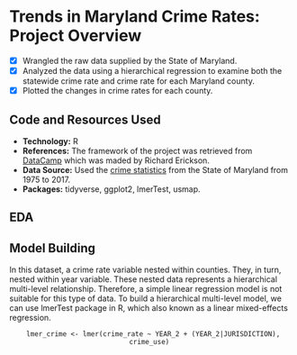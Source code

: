 # Trends in Maryland Crime Rates: Project Overview 
- [x] Wrangled the raw data supplied by the State of Maryland. 
- [x] Analyzed the data using a hierarchical regression to examine both the statewide crime rate and crime rate for each Maryland county.
- [x] Plotted the changes in crime rates for each county.

## Code and Resources Used
- **Technology:** R
- **References:** The framework of the project was retrieved from [DataCamp](https://learn.datacamp.com/projects/673) which was maded by Richard Erickson.
- **Data Source:** Used the [crime statistics](http://goccp.maryland.gov/crime-statistics/) from the State of Maryland from 1975 to 2017.
- **Packages:** tidyverse, ggplot2, lmerTest, usmap.  

## EDA

## Model Building
In this dataset, a crime rate variable nested within counties. They, in turn, nested within year variable. These nested data represents a hierarchical multi-level relationship. Therefore, a simple linear regression model is not suitable for this type of data. To build a hierarchical multi-level model, we can use lmerTest package in R, which also known as a linear mixed-effects regression.

<p align="center"> 
<code> lmer_crime <- lmer(crime_rate ~ YEAR_2 + (YEAR_2|JURISDICTION), crime_use) </code> 
</p>
  
